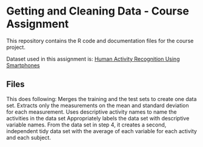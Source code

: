 Getting and Cleaning Data - Course Assignment
=============================================

This repository contains the R code and documentation files for the course project. 

Dataset used in this assignment is: [Human Activity Recognition Using Smartphones](http://archive.ics.uci.edu/ml/datasets/Human+Activity+Recognition+Using+Smartphones)

## Files
This does following:
Merges the training and the test sets to create one data set.
Extracts only the measurements on the mean and standard deviation for each measurement. 
Uses descriptive activity names to name the activities in the data set
Appropriately labels the data set with descriptive variable names. 
From the data set in step 4, it creates a second, independent tidy data set with the average of each variable for each activity and each subject.